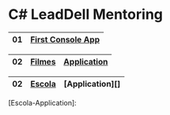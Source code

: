 # C# LeadDell Mentoring 

| 01 | [First Console App] |
| --- | --- |

| 02 | [Filmes] | [Application][Filmes-Application]
| --- | --- | --- 

| 02 | [Escola] | [Application][]
| --- | --- | --- 

[Filmes]: https://github.com/fagner02/Csharp-lead-mentoring/tree/filmes
[First Console App]: https://github.com/fagner02/Csharp-lead-mentoring/tree/first-console-app
[Filmes-Application]: https://github.com/fagner02/MoviesManagement.git
[Escola]: https://github.com/fagner02/Csharp-lead-mentoring/tree/school
[Escola-Application]: 
